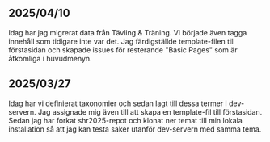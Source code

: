## 2025/04/10
Idag har jag migrerat data från Tävling & Träning. Vi började även tagga innehåll som tidigare inte var det. Jag färdigställde template-filen till förstasidan och skapade issues för resterande "Basic Pages" som är åtkomliga i huvudmenyn.
## 2025/03/27
Idag har vi definierat taxonomier och sedan lagt till dessa termer i dev-servern. Jag assignade mig även till att skapa en template-fil till förstasidan. Sedan jag har forkat 
shr2025-repot och klonat ner temat till min lokala installation så att jag kan testa saker utanför dev-servern med samma tema.
